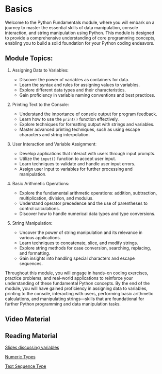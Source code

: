 # Basics

Welcome to the Python Fundamentals module, where you will embark on a journey to master the essential skills of data manipulation, console interaction, and string manipulation using Python. This module is designed to provide a comprehensive understanding of core programming concepts, enabling you to build a solid foundation for your Python coding endeavors.

## Module Topics:

1. Assigning Data to Variables:
   - Discover the power of variables as containers for data.
   - Learn the syntax and rules for assigning values to variables.
   - Explore different data types and their characteristics.
   - Gain proficiency in variable naming conventions and best practices.

2. Printing Text to the Console:
   - Understand the importance of console output for program feedback.
   - Learn how to use the `print()` function effectively.
   - Explore techniques for formatting output with strings and variables.
   - Master advanced printing techniques, such as using escape characters and string interpolation.

3. User Interaction and Variable Assignment:
   - Develop applications that interact with users through input prompts.
   - Utilize the `input()` function to accept user input.
   - Learn techniques to validate and handle user input errors.
   - Assign user input to variables for further processing and manipulation.

4. Basic Arithmetic Operations:
   - Explore the fundamental arithmetic operations: addition, subtraction, multiplication, division, and modulus.
   - Understand operator precedence and the use of parentheses to control calculations.
   - Discover how to handle numerical data types and type conversions.

5. String Manipulation:
   - Uncover the power of string manipulation and its relevance in various applications.
   - Learn techniques to concatenate, slice, and modify strings.
   - Explore string methods for case conversion, searching, replacing, and formatting.
   - Gain insights into handling special characters and escape sequences.

Throughout this module, you will engage in hands-on coding exercises, practice
problems, and real-world applications to reinforce your understanding of these
fundamental Python concepts. By the end of the module, you will have gained
proficiency in assigning data to variables, printing to the console, interacting
with users, performing basic arithmetic calculations, and manipulating
strings—skills that are foundational for further Python programming and data
manipulation tasks.

## Video Material



## Reading Material

[Slides discussing variables](https://docs.google.com/presentation/d/1IgQqtiNDciY9Gjq3nmxchwS0OEJoPinDbbglX4laHmQ/edit?usp=sharing)

[Numeric Types](https://docs.python.org/3/library/stdtypes.html#numeric-types-int-float-complex)

[Text Sequence Type](https://docs.python.org/3/library/stdtypes.html#text-sequence-type-str)
